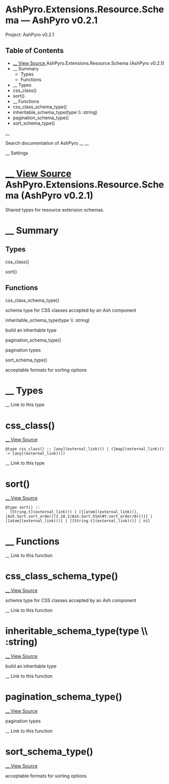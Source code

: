 # AshPyro.Extensions.Resource.Schema — AshPyro v0.2.1

Project: AshPyro v0.2.1

## Table of Contents

- [ __ View Source ](external_link) AshPyro.Extensions.Resource.Schema (AshPyro v0.2.1)
- __ Summary
  - Types
  - Functions
- __ Types
- css_class()
- sort()
- __ Functions
- css_class_schema_type()
- inheritable_schema_type(type \\\ :string)
- pagination_schema_type()
- sort_schema_type()

__

Search documentation of AshPyro __ __

__ Settings

#  [ __ View Source ](external_link) AshPyro.Extensions.Resource.Schema (AshPyro v0.2.1)

Shared types for resource extension schemas.

#  __ Summary

##  Types

css_class()

sort()

##  Functions

css_class_schema_type()

schema type for CSS classes accepted by an Ash component

inheritable_schema_type(type \\\ :string)

build an inheritable type

pagination_schema_type()

pagination types

sort_schema_type()

acceptable formats for sorting options

#  __ Types

__ Link to this type

# css_class()

[ __ View Source ](external_link)
    
    
    @type css_class() :: [any](external_link)() | ([map](external_link)() -> [any](external_link)())

__ Link to this type

# sort()

[ __ View Source ](external_link)
    
    
    @type sort() ::
      [String.t](external_link)() | [{[atom](external_link)(), [Ash.Sort.sort_order](2.18.2/Ash.Sort.html#t:sort_order/0)()}] | [[atom](external_link)()] | [[String.t](external_link)()] | nil

#  __ Functions

__ Link to this function

# css_class_schema_type()

[ __ View Source ](external_link)

schema type for CSS classes accepted by an Ash component

__ Link to this function

# inheritable_schema_type(type \\\ :string)

[ __ View Source ](external_link)

build an inheritable type

__ Link to this function

# pagination_schema_type()

[ __ View Source ](external_link)

pagination types

__ Link to this function

# sort_schema_type()

[ __ View Source ](external_link)

acceptable formats for sorting options
